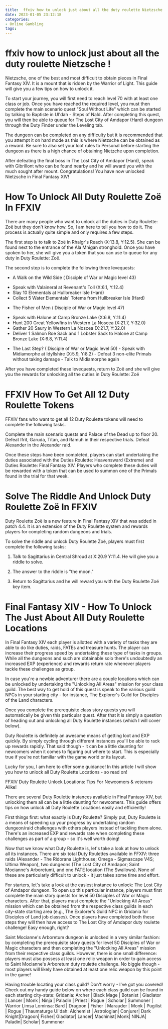 ```yaml
---
title:  ffxiv how to unlock just about all the duty roulette Nietzsche !
date: 2023-01-05 23:12:18
categories:
- Online Gambling
tags:
---
```



#   ffxiv how to unlock just about all the duty roulette Nietzsche !

Nietzsche, one of the best and most difficult to obtain pieces in Final Fantasy XIV. It is a mount that is ridden by the Warrior of Light. This guide will give you a few tips on how to unlock it.

To start your journey, you will first need to reach level 70 with at least one class or job. Once you have reached the required level, you must then complete the main scenario quest "Soul Without Life" which can be started by talking to Baptiste in Ul'dah - Steps of Nald. After completing this quest, you will then be able to queue for The Lost City of Amdapor (Hard) dungeon through the Duty Finder under the Leveling tab.

The dungeon can be completed on any difficulty but it is recommended that you attempt it on hard mode as this is where Nietzsche can be obtained as a reward. Be sure to also set your loot rules to Personal before starting the dungeon as there is a high chance of obtaining Nietzche upon completion.

After defeating the final boss in The Lost City of Amdapor (Hard), speak with Gibrillont who can be found nearby and he will award you with the much sought after mount. Congratulations! You have now unlocked Nietzsche in Final Fantasy XIV!

#  How To Unlock All Duty Roulette Zoë In FFXIV

There are many people who want to unlock all the duties in Duty Roulette: Zoë but they don't know how. So, I am here to tell you how to do it. The process is actually quite simple and only requires a few steps.

The first step is to talk to Zoë in Rhalgr's Reach (X:13.8, Y:12.5). She can be found next to the entrance of the Ala Mhigan stronghold. Once you have spoken to her, she will give you a token that you can use to queue for any duty in Duty Roulette: Zoë.

The second step is to complete the following three levequests:

* A Walk on the Wild Side ( Disciple of War or Magic level 43)
- Speak with Valaineral at Revenant's Toll (X:6.1, Y:12.4)
- Slay 10 Elementals at Hullbreaker Isle (Hard)
- Collect 5 Water Elementals' Totems from Hullbreaker Isle (Hard)

* The Fisher of Men ( Disciple of War or Magic level 47)
- Speak with Halone at Camp Bronze Lake (X:6.8, Y:11.4)
- Hunt 200 Great Yellowfins in Western La Noscea (X:21.7, Y:32.0)
- Gather 20 Saury in Western La Noscea (X:21.7, Y:32.0)
- Deliver 1 Salmon Roe Sack and 1 Lobster Sack to Halone at Camp Bronze Lake (X:6.8, Y:11.4)

* The Last Step? ( Disciple of War or Magic level 50) - Speak with Midiamorphe at Idyllshire (X:5.9, Y:8.2) - Defeat 3 non-elite Primals without taking damage - Talk to Midiamorphe again

After you have completed these levequests, return to Zoë and she will give you the rewards for unlocking all the duties in Duty Roulette: Zoë

#  FFXIV How To Get All 12 Duty Roulette Tokens 

FFXIV fans who want to get all 12 Duty Roulette tokens will need to complete the following tasks.

Complete the main scenario quests and Palace of the Dead up to floor 20. Defeat Ifrit, Garuda, Titan, and Ramuh in their respective trials. Defeat Alexander in the Alexander raid.

Once these steps have been completed, players can start undertaking the duties associated with the Duties Roulette: Heavensward (Extreme) and Duties Roulette: Final Fantasy XIV. Players who complete these duties will be rewarded with a token that can be used to summon one of the Primals found in the trial for that week.

#  Solve The Riddle And Unlock Duty Roulette Zoë In FFXIV 

Duty Roulette Zoë is a new feature in Final Fantasy XIV that was added in patch 4.4. It is an extension of the Duty Roulette system and rewards players for completing random dungeons and trials.

To solve the riddle and unlock Duty Roulette Zoë, players must first complete the following tasks:

1) Talk to Sagittarius in Central Shroud at X:20.9 Y:11.4. He will give you a riddle to solve.

2) The answer to the riddle is "the moon."

3) Return to Sagittarius and he will reward you with the Duty Roulette Zoë key item.

#  Final Fantasy XIV - How To Unlock The Just About All Duty Roulette Locations

In Final Fantasy XIV each player is allotted with a variety of tasks they are able to do like duties, raids, FATEs and treasure hunts. The player can increase their progress speed by undertaking these type of tasks in groups. While all the dungeons and such are obtainable solo there's undoubtedly an increased EXP (experience) and rewards return rate whenever players tackle these challenges as group.

In case you're a newbie adventurer there are a couple locations which can be unlocked by undertaking the "Unlocking All Areas" mission for your class guild. The best way to get hold of this quest is speak to the various guild NPCs in your starting city - for instance, The Explorer's Guild for Disciples of the Land characters.

Once you complete the prerequisite class story quests you will automatically be given this particular quest. After that it is simply a question of heading out and unlocking all Duty Roulette instances (which I will cover below).

Duty Roulette is definitely an awesome means of getting loot and EXP quickly. By simply cycling through different instances you'll be able to rack up rewards rapidly. That said though - it can be a little daunting for newcomers when it comes to figuring out where to start. This is especially true if you're not familiar with the game world or its layout.

Lucky for you, I am here to offer some guidance! In this article I will show you how to unlock all Duty Roulette Locations - so read on!

FFXIV Duty Roulette Unlock Locations: Tips For Newcomers & veterans Alike! 

  There are several Duty Roulette instances available in Final Fantasy XIV, but unlocking them all can be a little daunting for newcomers. This guide offers tips on how unlock all Duty Roulette Locations easily and efficiently!  

  First things first: what exactly is Duty Roulette? Simply put, Duty Roulette is a means of speeding up your progress by undertaking random dungeon/raid challenges with others players instead of tackling them alone. There's an increased EXP and rewards rate when completing these challenges as part of a group - so it's well worth doing!  

  Now that we know what Duty Roulette is, let's take a look at how to unlock all its instances. There are six total Duty Roulettes available in FFXIV: three raids (Alexander - The Ridorana Lighthouse; Omega - Sigmascape V4S; Ultima Weapon), two dungeons (The Lost City of Amdapor; Saint Mocianne's Arboretum), and one FATE location (The Swallows). None of these are particularly difficult to unlock - it just takes some time and effort. 

  For starters, let's take a look at the easiest instance to unlock: The Lost City of Amdapor dungeon. To open up this particular instance, players must first complete the main story quests for level 50 Disciples of War or Magic characters. After that, players must complete the "Unlocking All Areas" mission which can be obtained from the respective class guilds in each city-state starting area (e.g., The Explorer's Guild NPC in Gridania for Disciples of Land job classes). Once players have completed both these steps they will then have access to The Lost City of Amdapor duty roulette challenge! Easy enough, right? 

  Saint Mocianne's Arboretum dungeon is unlocked in a very similar fashion: by completing the prerequisite story quests for level 50 Disciples of War or Magic characters and then completing the "Unlocking All Areas" mission from their respective class guilds. However, there is one small difference: players must also possess at least one relic weapon in order to gain access to Saint Mocianne's Arboretum duty roulette challenge. No biggie though - most players will likely have obtained at least one relic weapon by this point in the game! 

 Having trouble locating your class guild? Don't worry - I've got you covered! Check out my handy guide below on where each class guild can be found in each starting city-state:  Gridania: Archer | Black Mage | Botanist | Gladiator | Lancer | Monk | Ninja | Paladin | Priest | Rogue | Scholar | Summoner | Warrior Limsa Lominsa: Bard | Dragoon | Fisher | Marauder | Monk | Pugilist | Rogue | Thaumaturge Ul'dah: Alchemist | Astrologian| Conjurer| Dark Knight|Dragoon| Fisher| Gladiator| Lancer| Machinist| Monk| NINJA| Paladin| Scholar| Summoner